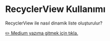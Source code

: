# RecyclerView Kullanımı
RecyclerView ile nasıl dinamik liste oluşturulur?

 [✏️ Medium yazıma gitmek için tıkla.](https://kursatk52.medium.com/recyclerview-ile-dinamik-liste-olu%C5%9Fturma-c5a8ec596b4f)

